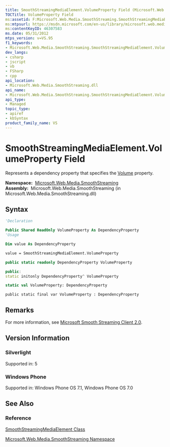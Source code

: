 ```yaml
---
title: SmoothStreamingMediaElement.VolumeProperty Field (Microsoft.Web.Media.SmoothStreaming)
TOCTitle: VolumeProperty Field
ms:assetid: F:Microsoft.Web.Media.SmoothStreaming.SmoothStreamingMediaElement.VolumeProperty
ms:mtpsurl: https://msdn.microsoft.com/en-us/library/microsoft.web.media.smoothstreaming.smoothstreamingmediaelement.volumeproperty(v=VS.95)
ms:contentKeyID: 46307583
ms.date: 05/31/2012
mtps_version: v=VS.95
f1_keywords:
- Microsoft.Web.Media.SmoothStreaming.SmoothStreamingMediaElement.VolumeProperty
dev_langs:
- csharp
- jscript
- vb
- FSharp
- cpp
api_location:
- Microsoft.Web.Media.SmoothStreaming.dll
api_name:
- Microsoft.Web.Media.SmoothStreaming.SmoothStreamingMediaElement.VolumeProperty
api_type:
- Managed
topic_type:
- apiref
- kbSyntax
product_family_name: VS
---
```


# SmoothStreamingMediaElement.VolumeProperty Field

Represents a dependency property that specifies the [Volume](smoothstreamingmediaelement-volume-property-microsoft-web-media-smoothstreaming_1.md) property.

**Namespace:**  [Microsoft.Web.Media.SmoothStreaming](microsoft-web-media-smoothstreaming-namespace_1.md)  
**Assembly:**  Microsoft.Web.Media.SmoothStreaming (in Microsoft.Web.Media.SmoothStreaming.dll)

## Syntax

```vb
'Declaration

Public Shared ReadOnly VolumeProperty As DependencyProperty
'Usage

Dim value As DependencyProperty

value = SmoothStreamingMediaElement.VolumeProperty
```

```csharp
public static readonly DependencyProperty VolumeProperty
```

```cpp
public:
static initonly DependencyProperty^ VolumeProperty
```

``` fsharp
static val VolumeProperty: DependencyProperty
```

```jscript
public static final var VolumeProperty : DependencyProperty
```

## Remarks

For more information, see [Microsoft Smooth Streaming Client 2.0](microsoft-smooth-streaming-client-2-0.md).

## Version Information

### Silverlight

Supported in: 5  

### Windows Phone

Supported in: Windows Phone OS 7.1, Windows Phone OS 7.0  

## See Also

### Reference

[SmoothStreamingMediaElement Class](smoothstreamingmediaelement-class-microsoft-web-media-smoothstreaming_1.md)

[Microsoft.Web.Media.SmoothStreaming Namespace](microsoft-web-media-smoothstreaming-namespace_1.md)

